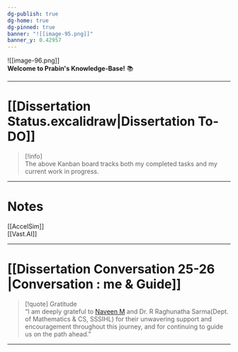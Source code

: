 ```yaml
---
dg-publish: true
dg-home: true
dg-pinned: true
banner: "![[image-95.png]]"
banner_y: 0.42957
---
```


![[image-96.png]]  
**Welcome to Prabin's Knowledge-Base!** 📚

---

# [[Dissertation Status.excalidraw|Dissertation To-DO]]

> [!info]  
> The above Kanban board tracks both my completed tasks and my current work in progress.

---

# Notes

[[AccelSim]]  
[[Vast.AI]]

---

# [[Dissertation Conversation 25-26 |Conversation : me & Guide]]

> [!quote] Gratitude  
> “I am deeply grateful to [Naveen M](https://www.linkedin.com/in/naveenmiriyalu/) and Dr. R Raghunatha Sarma(Dept. of Mathematics & CS, SSSIHL) for their unwavering support and encouragement throughout this journey, and for continuing to guide us on the path ahead.”

---
